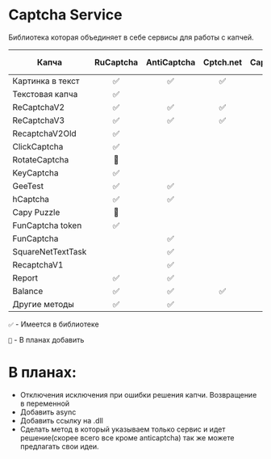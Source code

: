 # Captcha Service
Библиотека которая объединяет в себе сервисы для работы с капчей.

|Капча            | RuCaptcha | AntiCaptcha  | Cptch.net|Captcha.guru|2Captcha | Solvecaptcha.com| Azcaptcha.com | X-captcha.ru| DeCaptcher | DeathByCaptcha |
| ---             | :---:     | :---:        |:---:     |:---:       | :---:   |:---:            |:---:          |:---:        |:---:       |:---:           | 
| Картинка в текст|      ✅    |      ✅       |     ✅    |      ✅     |         |       🔲         |               |             |            |                | 
| Текстовая капча |      ✅    |              |          |            |         |       🔲         |               |             |            |                | 
| ReCaptchaV2     |      ✅    |      ✅       |     ✅    |      ✅     |         |       🔲         |               |             |            |                | 
| ReCaptchaV3     |      ✅    |      ✅       |     ✅    |      ✅     |         |       🔲         |               |             |            |                | 
| RecaptchaV2Old  |      ✅    |              |          |            |         |                 |               |             |            |                | 
| ClickCaptcha    |      ✅    |              |          |            |         |       🔲         |               |             |            |                | 
| RotateCaptcha   |      🔲    |              |          |            |         |       🔲         |               |             |            |                | 
| KeyCaptcha      |      ✅    |              |          |            |         |       🔲         |               |             |            |                | 
| GeeTest         |      ✅    |      ✅       |          |            |         |                 |               |             |            |                | 
| hCaptcha        |      ✅    |      ✅       |          |      ✅     |         |                 |               |             |            |                | 
| Capy Puzzle     |      🔲    |              |          |            |         |                 |               |             |            |                | 
|FunCaptcha token |      ✅    |              |          |            |         |         🔲       |               |             |            |                | 
| FunCaptcha      |           |      ✅       |          |            |         |         🔲       |               |             |            |                | 
|SquareNetTextTask|           |      ✅       |          |            |         |                 |               |             |            |                | 
| RecaptchaV1     |           |      ✅       |          |            |         |         🔲       |               |             |            |                | 
| Report          |      ✅    |      ✅       |          |            |         |                 |               |             |            |                | 
| Balance         |      ✅    |      ✅       |     ✅    |      ✅     |         |         🔲       |               |             |            |                | 
| Другие методы   |      ✅    |      ✅       |          |            |         |         🔲       |               |             |            |                |  

`✅` - Имеется в библиотеке

`🔲` - В планах добавить
    
# В планах:
  - Отключения исключения при ошибки решения капчи. Возвращение в переменной
  - Добавить async
  - Добавить ссылку на .dll
  - Сделать метод в который указываем только сервис и идет решение(скорее всего все кроме anticaptcha)
так же можете предлагать свои идеи.
